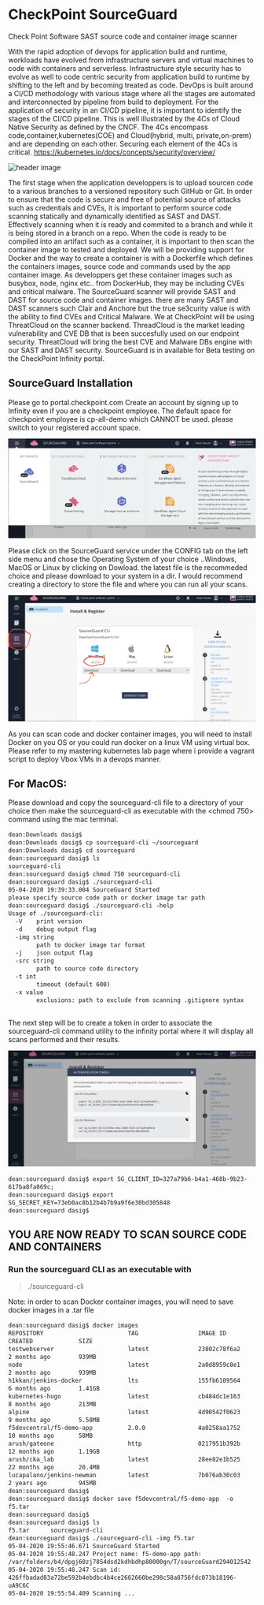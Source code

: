 # CheckPoint SourceGuard
Check Point Software SAST source code and container image scanner

With the rapid adoption of devops for application build and runtime, workloads have evolved from infrastructure servers and virtual machines to code with containers and serverless.
Infrastructure style security has to evolve as well to code centric security from application build to runtime by shifting to the left and by becoming treated as code.
DevOps is built around a CI/CD methodology with various stage where all the stages are automated and interconnected by pipeline from build to deployment.
For the application of security in an CI/CD pipeline, it is important to identify the stages of the CI/CD pipeline. 
This is well illustrated by the 4Cs of Cloud Native Security as defined by the CNCF. 
The 4Cs encompass code,container,kubernetes(COE) and Cloud(hybrid, multi, private,on-prem) and are depending on each other. Securing each element of the 4Cs is critical.
https://kubernetes.io/docs/concepts/security/overview/
           
   ![header image](https://github.com/dean-houari/Mastering-Kubernetes/blob/master/LAB/4c.png)
   
The first stage when the application developpers is to upload sourcen code to a various branches to a versioned repository such GitHub or Git. In order to ensure that the code is secure and free of potential source of attacks such as credentials
and CVEs, it is important to perform source code scanning statically and dynamically identified as SAST and DAST. Effectively scanning when it is ready and commited to a branch and while it is being stored
in a branch on a repo.
When the code is ready to be compiled into an artifact such as a container, it is important to then scan the container image to tested and deployed.
We will be providing support for Docker and the way to create a container is with a Dockerfile which defines the containers images, source code and commands used by the app container image.
As developpers get these container images such as busybox, node, nginx etc.. from DockerHub, they may be including CVEs and critical malware.
The SourceGuard scanner will provide SAST and DAST for source code and container images. 
there are many SAST and DAST scanners such Clair and Anchore but the true se3curity value is with the ability to find CVEs and Critical Malware.
We at CheckPoint will be using ThreatCloud on the scanner backend. ThreadCloud is the market leading vulnerability and CVE DB that is been succesfully used
on our endpoint security.
ThreatCloud will bring the best CVE and Malware DBs engine with our SAST and DAST security. 
SourceGuard is in available for Beta testing on the CheckPoint Infinity portal.

## SourceGuard Installation

Please go to portal.checkpoint.com 
Create an account by signing up to Infinity even if you are a checkpoint employee. The default space for checkpoint employee is cp-all-demo which CANNOT be used. please switch to your registered account space.

   ![header image](infinity1.png)
   
Please click on the SourceGuard service under the CONFIG tab on the left side menu and chose the Operating System of your choice ..Windows, MacOS or Linux by clicking on Dowload. the latest file is the recommeded choice and please download to your system in a dir.
I would recommend creating a directory to store the file and where you can run all your scans.

  ![header image](infinity2.png)
  
 As you can scan code and docker container images, you will need to install Docker on you OS or you could run docker on a linux VM using virtual box. Please refer to my mastering kubernetes lab page where i provide a vagrant script to deploy Vbox VMs in a devops manner.
 
 ## For MacOS:
 
Please download and copy the sourceguard-cli file to a directory of your choice then make the sourceguard-cli as executable with the 
<chmod 750> command using the mac terminal.
 
```
dean:Downloads dasig$ 
dean:Downloads dasig$ cp sourceguard-cli ~/sourceguard
dean:Downloads dasig$ cd sourceguard 
dean:sourceguard dasig$ ls
sourceguard-cli
dean:sourceguard dasig$ chmod 750 sourceguard-cli   
dean:sourceguard dasig$ ./sourceguard-cli
05-04-2020 19:39:33.004 SourceGuard Started
please specify source code path or docker image tar path
dean:sourceguard dasig$ ./sourceguard-cli -help
Usage of ./sourceguard-cli:
  -V	print version
  -d	debug output flag
  -img string
    	path to docker image tar format
  -j	json output flag
  -src string
    	path to source code directory
  -t int
    	timeout (default 600)
  -x value
    	exclusions: path to exclude from scanning .gitignore syntax
 
 ```
 
 The next step will be to create a token in order to associate the sourceguard-cli command utility to the infinity portal where it will display all scans performed and their results.
 
 ![header image](token.png)
 
```
dean:sourceguard dasig$ export SG_CLIENT_ID=327a79b6-b4a1-468b-9b23-617ba8fa069c;
dean:sourceguard dasig$ export SG_SECRET_KEY=73eb0ac8b12b4b7b9a9f6e30bd305848
dean:sourceguard dasig$ 

```
## YOU ARE NOW READY TO SCAN SOURCE CODE AND CONTAINERS

### Run the sourceguard CLI as an executable with

> ./sourceguard-cli

Note: in order to scan Docker container images, you will need to save docker images in a .tar file

```
dean:sourceguard dasig$ docker images
REPOSITORY                        TAG                 IMAGE ID            CREATED             SIZE
testwebserver                     latest              23802c78f6a2        2 months ago        939MB
node                              latest              2a0d8959c8e1        2 months ago        939MB
h1kkan/jenkins-docker             lts                 155fb6109564        6 months ago        1.41GB
kubernetes-hugo                   latest              cb484dc1e163        8 months ago        213MB
alpine                            latest              4d90542f0623        9 months ago        5.58MB
f5devcentral/f5-demo-app          2.0.0               4a0258aa1752        10 months ago       58MB
arush/gateone                     http                0217951b392b        12 months ago       1.19GB
arush/cka_lab                     latest              28ee82e1b525        22 months ago       20.4MB
lucapalano/jenkins-newman         latest              7b076ab30c03        2 years ago         945MB
dean:sourceguard dasig$ 
dean:sourceguard dasig$ docker save f5devcentral/f5-demo-app  -o f5.tar
dean:sourceguard dasig$ 
dean:sourceguard dasig$ ls
f5.tar		sourceguard-cli
dean:sourceguard dasig$ ./sourceguard-cli -img f5.tar
05-04-2020 19:55:46.671 SourceGuard Started
05-04-2020 19:55:48.247 Project name: f5-demo-app path: /var/folders/b4/dpgj60zj7854dsd2kdhbdhp80000gn/T/sourceGuard294012542
05-04-2020 19:55:48.247 Scan id: 426ffbadad83a72be592b4ebdbc4b4ce2662660be298c58a8756fdc073b18196-uA9C6C
05-04-2020 19:55:54.409 Scanning ...

```






 
   
   


